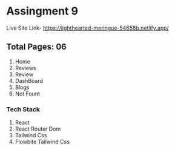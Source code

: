 # Assingment 9

Live Site Link- https://lighthearted-meringue-54658b.netlify.app/
## Total Pages: 06

1. Home
2. Reviews
3. Review
4. DashBoard
5. Blogs
6. Not Fount

### Tech Stack

1. React
2. React Router Dom
3. Tailwind Css
4. Flowbite Tailwind Css
